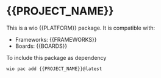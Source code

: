 # {{PROJECT_NAME}}

This is a wio {{PLATFORM}} package. It is compatible with:
* Frameworks: {{FRAMEWORKS}}
* Boards: {{BOARDS}}

To include this package as dependency
```bash
wio pac add {{PROJECT_NAME}}@latest
```
